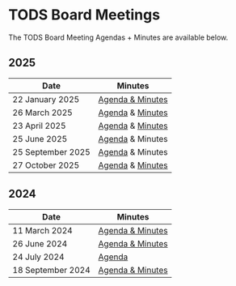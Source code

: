 # TODS Board Meetings

The TODS Board Meeting Agendas + Minutes are available below.

## 2025

| **Date** | **Minutes** |
| -------- | ---------- |
| 22 January 2025 | [Agenda & Minutes](https://docs.google.com/document/d/18tAwwYKdcqTJ9auGbvVNpY08HnS9kkLUFJbM2i1w718/edit?usp=sharing) |
| 26 March 2025 | [Agenda](https://docs.google.com/document/d/1RUx7vOqt0JUUWA68fUTGEh_bAnERjMsXPkZtRZoOSwA/edit?usp=sharing) & [Minutes](https://docs.google.com/document/d/1lP6kdKpNEFBnD-iuqfZFCfByFEENucQRmNjeEiExrv0/edit?usp=sharing) |
| 23 April 2025 | [Agenda](https://docs.google.com/document/d/11ThfreVUiS-4lvtOXJK128koMB_7YzTz6p91sagegFA/edit?usp=sharing) & [Minutes](https://docs.google.com/document/d/12T2yiXucb9gE1PMWNw7kPPWFBiBevCNiIgtU9Zvx-Sw/edit?usp=sharing) |
| 25 June 2025 | [Agenda](https://docs.google.com/document/d/14UDgwH1jIxCMYZAl2BmyznR69ZZAa4V_gdC2XPe8tVI/edit?usp=sharing) & Minutes |
| 25 September 2025 | [Agenda](https://docs.google.com/document/d/13axpKpjCebxV5K2HP7elQLpF3rE1sRfViRcycHTJyRA/edit?usp=sharing) & Minutes |
| 27 October 2025 | [Agenda](https://docs.google.com/document/d/18QTpPyFBT-ceGLgxS-zQEuKFqg3NkzsxJYPJg1qtZxs/edit?usp=sharing) & [Minutes](https://docs.google.com/document/d/1V-PYo_3NgbU59fvl2D48YcdaMz7cHPaiaQ6BQf5-2QM/edit?usp=sharing) |

## 2024

| **Date** | **Minutes** |
| -------- | ---------- |
| 11 March 2024 | [Agenda & Minutes](https://docs.google.com/document/d/1Y76UMxpnR0vQm2F8s02s8gIYr7JyHNFOX-lSFQheC8Q/edit?usp=sharing) |
| 26 June 2024 | [Agenda & Minutes](https://docs.google.com/document/d/1Y76UMxpnR0vQm2F8s02s8gIYr7JyHNFOX-lSFQheC8Q/edit?usp=sharing) |
| 24 July 2024 | [Agenda](https://docs.google.com/document/d/1GhQDt39f45WMvLpaBXvOVmZmAbyw-wNhK9ZlDj7Ci3M/edit?usp=sharing) |
| 18 September 2024 | [Agenda & Minutes](https://docs.google.com/document/d/1FyFHIH8IEYflgzyLm3_Zsh67WrdMZixoYZpfvL3wyz8/edit?usp=sharing) |
